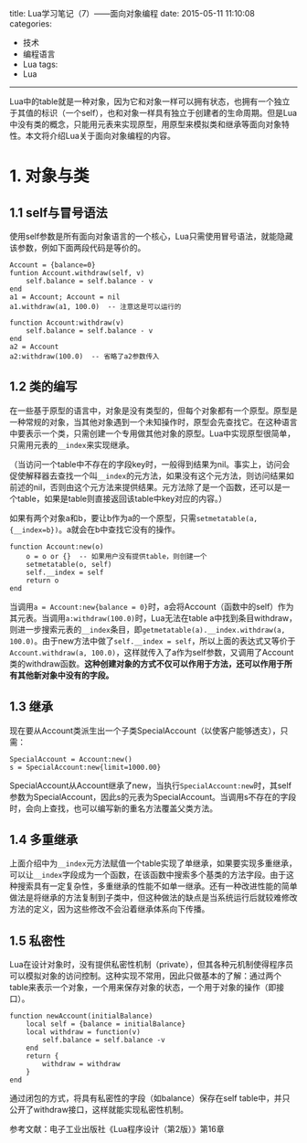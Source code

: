 title: Lua学习笔记（7）——面向对象编程
date: 2015-05-11 11:10:08
categories:
- 技术
- 编程语言
- Lua
tags:
- Lua
---
Lua中的table就是一种对象，因为它和对象一样可以拥有状态，也拥有一个独立于其值的标识（一个self），也和对象一样具有独立于创建者的生命周期。但是Lua中没有类的概念，只能用元表来实现原型，用原型来模拟类和继承等面向对象特性。本文将介绍Lua关于面向对象编程的内容。

<!-- more -->

# 1. 对象与类

## 1.1 self与冒号语法

使用self参数是所有面向对象语言的一个核心，Lua只需使用冒号语法，就能隐藏该参数，例如下面两段代码是等价的。

    Account = {balance=0}
    funtion Account.withdraw(self, v)
        self.balance = self.balance - v
    end
    a1 = Account; Account = nil
    a1.withdraw(a1, 100.0)  -- 注意这是可以运行的

    function Account:withdraw(v)
        self.balance = self.balance - v
    end
    a2 = Account
    a2:withdraw(100.0)  -- 省略了a2参数传入

## 1.2 类的编写

在一些基于原型的语言中，对象是没有类型的，但每个对象都有一个原型。原型是一种常规的对象，当其他对象遇到一个未知操作时，原型会先查找它。在这种语言中要表示一个类，只需创建一个专用做其他对象的原型。Lua中实现原型很简单，只需用元表的`__index`来实现继承。

（当访问一个table中不存在的字段key时，一般得到结果为nil。事实上，访问会促使解释器去查找一个叫`__index`的元方法，如果没有这个元方法，则访问结果如前述的nil，否则由这个元方法来提供结果。元方法除了是一个函数，还可以是一个table，如果是table则直接返回该table中key对应的内容。）

如果有两个对象a和b，要让b作为a的一个原型，只需`setmetatable(a, {__index=b})`。a就会在b中查找它没有的操作。

    function Account:new(o)
        o = o or {}  -- 如果用户没有提供table，则创建一个
        setmetatable(o, self)
        self.__index = self
        return o
    end

当调用`a = Account:new{balance = 0}`时，a会将Account（函数中的self）作为其元表。当调用`a:withdraw(100.0)`时，Lua无法在table a中找到条目withdraw，则进一步搜索元表的`__index`条目，即`getmetatable(a).__index.withdraw(a, 100.0)`。由于new方法中做了`self.__index = self`，所以上面的表达式又等价于`Account.withdraw(a, 100.0)`，这样就传入了a作为self参数，又调用了Account类的withdraw函数。**这种创建对象的方式不仅可以作用于方法，还可以作用于所有其他新对象中没有的字段。**

## 1.3 继承

现在要从Account类派生出一个子类SpecialAccount（以使客户能够透支），只需：

    SpecialAccount = Account:new()
    s = SpecialAccount:new{limit=1000.00}

SpecialAccount从Account继承了new，当执行`SpecialAccount:new`时，其self参数为SpecialAccount，因此s的元表为SpecialAccount。当调用s不存在的字段时，会向上查找，也可以编写新的重名方法覆盖父类方法。

## 1.4 多重继承

上面介绍中为`__index`元方法赋值一个table实现了单继承，如果要实现多重继承，可以让`__index`字段成为一个函数，在该函数中搜索多个基类的方法字段。由于这种搜索具有一定复杂性，多重继承的性能不如单一继承。还有一种改进性能的简单做法是将继承的方法复制到子类中，但这种做法的缺点是当系统运行后就较难修改方法的定义，因为这些修改不会沿着继承体系向下传播。

## 1.5 私密性

Lua在设计对象时，没有提供私密性机制（private），但其各种元机制使得程序员可以模拟对象的访问控制。这种实现不常用，因此只做基本的了解：通过两个table来表示一个对象，一个用来保存对象的状态，一个用于对象的操作（即接口）。

    function newAccount(initialBalance)
        local self = {balance = initialBalance}
        local withdraw = function(v)
            self.balance = self.balance -v
        end
        return {
            withdraw = withdraw
        }
    end

通过闭包的方式，将具有私密性的字段（如balance）保存在self table中，并只公开了withdraw接口，这样就能实现私密性机制。

参考文献：电子工业出版社《Lua程序设计（第2版）》第16章